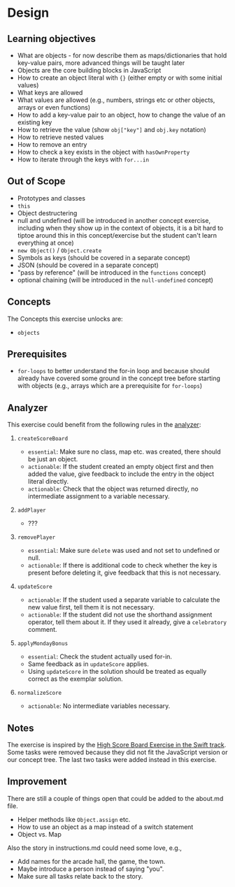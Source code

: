 # Design

## Learning objectives

- What are objects - for now describe them as maps/dictionaries that hold key-value pairs, more advanced things will be taught later
- Objects are the core building blocks in JavaScript
- How to create an object literal with `{}` (either empty or with some initial values)
- What keys are allowed
- What values are allowed (e.g., numbers, strings etc or other objects, arrays or even functions)
- How to add a key-value pair to an object, how to change the value of an existing key
- How to retrieve the value (show `obj["key"]` and `obj.key` notation)
- How to retrieve nested values
- How to remove an entry
- How to check a key exists in the object with `hasOwnProperty`
- How to iterate through the keys with `for...in`

## Out of Scope

- Prototypes and classes
- `this`
- Object destructering
- null and undefined (will be introduced in another concept exercise, including when they show up in the context of objects, it is a bit hard to tiptoe around this in this concept/exercise but the student can't learn everything at once)
- `new Object()` / `Object.create`
- Symbols as keys (should be covered in a separate concept)
- JSON (should be covered in a separate concept)
- "pass by reference" (will be introduced in the `functions` concept)
- optional chaining (will be introduced in the `null-undefined` concept)

## Concepts

The Concepts this exercise unlocks are:

- `objects`

## Prerequisites

- `for-loops` to better understand the for-in loop and because should already have covered some ground in the concept tree before starting with objects (e.g., arrays which are a prerequisite for `for-loops`)

## Analyzer

This exercise could benefit from the following rules in the [analyzer][analyzer]:

1. `createScoreBoard`

   - `essential`: Make sure no class, map etc. was created, there should be just an object.
   - `actionable`: If the student created an empty object first and then added the value, give feedback to include the entry in the object literal directly.
   - `actionable`: Check that the object was returned directly, no intermediate assignment to a variable necessary.

2. `addPlayer`

   - ???

3. `removePlayer`

   - `essential`: Make sure `delete` was used and not set to undefined or null.
   - `actionable`: If there is additional code to check whether the key is present before deleting it, give feedback that this is not necessary.

4. `updateScore`

   - `actionable`: If the student used a separate variable to calculate the new value first, tell them it is not necessary.
   - `actionable`: If the student did not use the shorthand assignment operator, tell them about it. If they used it already, give a `celebratory` comment.

5. `applyMondayBonus`

   - `essential`: Check the student actually used for-in.
   - Same feedback as in `updateScore` applies.
   - Using `updateScore` in the solution should be treated as equally correct as the exemplar solution.

6. `normalizeScore`

   - `actionable`: No intermediate variables necessary.

## Notes

The exercise is inspired by the [High Score Board Exercise in the Swift track][swift-high-score].
Some tasks were removed because they did not fit the JavaScript version or our concept tree.
The last two tasks were added instead in this exercise.

## Improvement

There are still a couple of things open that could be added to the about.md file.

- Helper methods like `Object.assign` etc.
- How to use an object as a map instead of a switch statement
- Object vs. Map

Also the story in instructions.md could need some love, e.g.,

- Add names for the arcade hall, the game, the town.
- Maybe introduce a person instead of saying "you".
- Make sure all tasks relate back to the story.

[analyzer]: https://github.com/exercism/javascript-analyzer
[swift-high-score]: https://github.com/exercism/swift/blob/main/exercises/concept/high-score-board/.docs/instructions.md
